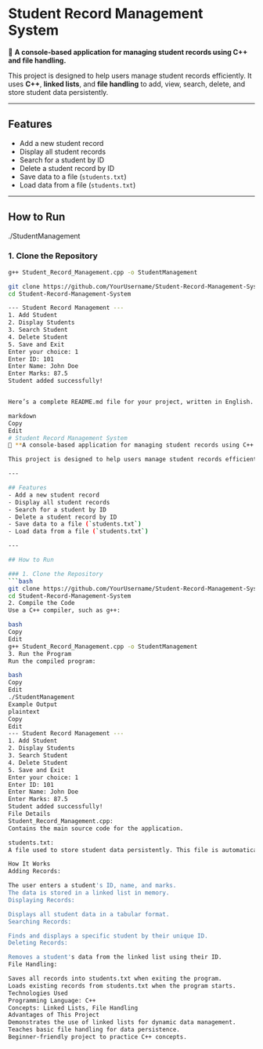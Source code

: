 # Student Record Management System  
🚀 **A console-based application for managing student records using C++ and file handling.**

This project is designed to help users manage student records efficiently. It uses **C++**, **linked lists**, and **file handling** to add, view, search, delete, and store student data persistently.  

---

## Features  
- Add a new student record  
- Display all student records  
- Search for a student by ID  
- Delete a student record by ID  
- Save data to a file (`students.txt`)  
- Load data from a file (`students.txt`)  

---

## How to Run  
./StudentManagement

### 1. Clone the Repository  
```bash
g++ Student_Record_Management.cpp -o StudentManagement

git clone https://github.com/YourUsername/Student-Record-Management-System.git
cd Student-Record-Management-System

--- Student Record Management ---
1. Add Student
2. Display Students
3. Search Student
4. Delete Student
5. Save and Exit
Enter your choice: 1
Enter ID: 101
Enter Name: John Doe
Enter Marks: 87.5
Student added successfully!


Here’s a complete README.md file for your project, written in English. You can copy-paste and use it directly.

markdown
Copy
Edit
# Student Record Management System  
🚀 **A console-based application for managing student records using C++ and file handling.**

This project is designed to help users manage student records efficiently. It uses **C++**, **linked lists**, and **file handling** to add, view, search, delete, and store student data persistently.  

---

## Features  
- Add a new student record  
- Display all student records  
- Search for a student by ID  
- Delete a student record by ID  
- Save data to a file (`students.txt`)  
- Load data from a file (`students.txt`)  

---

## How to Run  

### 1. Clone the Repository  
```bash
git clone https://github.com/YourUsername/Student-Record-Management-System.git
cd Student-Record-Management-System
2. Compile the Code
Use a C++ compiler, such as g++:

bash
Copy
Edit
g++ Student_Record_Management.cpp -o StudentManagement
3. Run the Program
Run the compiled program:

bash
Copy
Edit
./StudentManagement
Example Output
plaintext
Copy
Edit
--- Student Record Management ---
1. Add Student
2. Display Students
3. Search Student
4. Delete Student
5. Save and Exit
Enter your choice: 1
Enter ID: 101
Enter Name: John Doe
Enter Marks: 87.5
Student added successfully!
File Details
Student_Record_Management.cpp:
Contains the main source code for the application.

students.txt:
A file used to store student data persistently. This file is automatically created when the program is run and data is saved.

How It Works
Adding Records:

The user enters a student's ID, name, and marks.
The data is stored in a linked list in memory.
Displaying Records:

Displays all student data in a tabular format.
Searching Records:

Finds and displays a specific student by their unique ID.
Deleting Records:

Removes a student's data from the linked list using their ID.
File Handling:

Saves all records into students.txt when exiting the program.
Loads existing records from students.txt when the program starts.
Technologies Used
Programming Language: C++
Concepts: Linked Lists, File Handling
Advantages of This Project
Demonstrates the use of linked lists for dynamic data management.
Teaches basic file handling for data persistence.
Beginner-friendly project to practice C++ concepts.


